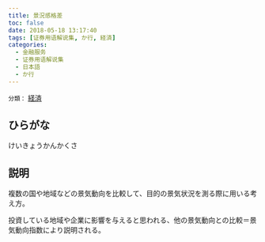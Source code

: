 ```yaml
---
title: 景況感格差
toc: false
date: 2018-05-18 13:17:40
tags: [证券用语解说集, か行, 経済]
categories:
  - 金融服务
  - 证券用语解说集
  - 日本語
  - か行
---
```


`分類：` [経済](/tags/経済/)

## ひらがな

けいきょうかんかくさ

## 説明

複数の国や地域などの景気動向を比較して、目的の景気状況を測る際に用いる考え方。

投資している地域や企業に影響を与えると思われる、他の景気動向との比較＝景気動向指数により説明される。
